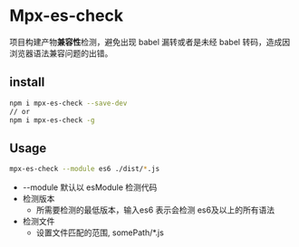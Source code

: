 # Mpx-es-check

项目构建产物**兼容性**检测，避免出现 babel 漏转或者是未经 babel 转码，造成因浏览器语法兼容问题的出错。

## install
```bash
npm i mpx-es-check --save-dev
// or
npm i mpx-es-check -g
```

## Usage

```bash
mpx-es-check --module es6 ./dist/*.js
```

* --module 默认以 esModule 检测代码
* 检测版本
   - 所需要检测的最低版本，输入es6 表示会检测 es6及以上的所有语法
* 检测文件
   - 设置文件匹配的范围,   somePath/*.js

